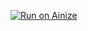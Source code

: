 [![Run on Ainize](https://ainize.ai/static/images/run_on_ainize_button.svg)](https://docker101tutorial.kiseon.endpoint.ainize.ai/tutorial/)

